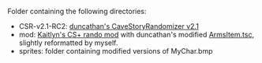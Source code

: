 Folder containing the following directories:

- CSR-v2.1-RC2: [duncathan's CaveStoryRandomizer v2.1](https://github.com/cave-story-randomizer/cave-story-randomizer/releases/tag/v2.1-RC2)
- mod: [Kaitlyn's CS+ rando mod](https://cdn.discordapp.com/attachments/558603545008537604/686288099134799965/rando_but_cs_plus.zip) with duncathan's modified [ArmsItem.tsc](https://cdn.discordapp.com/attachments/558603545008537604/686331261131948162/ArmsItem.tsc), slightly reformatted by myself.
- sprites: folder containing modified versions of MyChar.bmp
